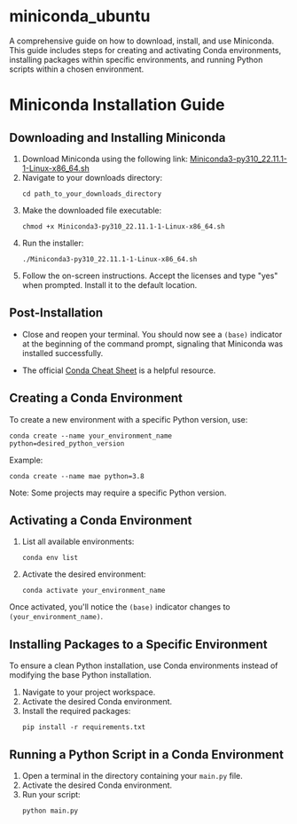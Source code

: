 # miniconda_ubuntu
A comprehensive guide on how to download, install, and use Miniconda. This guide includes steps for creating and activating Conda environments, installing packages within specific environments, and running Python scripts within a chosen environment.


# Miniconda Installation Guide

## Downloading and Installing Miniconda

1. Download Miniconda using the following link:
   [Miniconda3-py310_22.11.1-1-Linux-x86_64.sh](https://repo.anaconda.com/miniconda/Miniconda3-py310_22.11.1-1-Linux-x86_64.sh)
2. Navigate to your downloads directory:
   ```
   cd path_to_your_downloads_directory
   ```
3. Make the downloaded file executable:
   ```
   chmod +x Miniconda3-py310_22.11.1-1-Linux-x86_64.sh
   ```
4. Run the installer:
   ```
   ./Miniconda3-py310_22.11.1-1-Linux-x86_64.sh
   ```
5. Follow the on-screen instructions. Accept the licenses and type "yes" when prompted. Install it to the default location.

## Post-Installation

- Close and reopen your terminal. You should now see a `(base)` indicator at the beginning of the command prompt, signaling that Miniconda was installed successfully.

- The official [Conda Cheat Sheet](https://docs.conda.io/projects/conda/en/4.6.0/_downloads/52a95608c49671267e40c689e0bc00ca/conda-cheatsheet.pdf) is a helpful resource.

## Creating a Conda Environment

To create a new environment with a specific Python version, use:

```
conda create --name your_environment_name python=desired_python_version
```
Example:
```
conda create --name mae python=3.8
```
Note: Some projects may require a specific Python version.

## Activating a Conda Environment

1. List all available environments:
   ```
   conda env list
   ```
2. Activate the desired environment:
   ```
   conda activate your_environment_name
   ```

Once activated, you'll notice the `(base)` indicator changes to `(your_environment_name)`.

## Installing Packages to a Specific Environment

To ensure a clean Python installation, use Conda environments instead of modifying the base Python installation.

1. Navigate to your project workspace.
2. Activate the desired Conda environment.
3. Install the required packages:
   ```
   pip install -r requirements.txt
   ```

## Running a Python Script in a Conda Environment

1. Open a terminal in the directory containing your `main.py` file.
2. Activate the desired Conda environment.
3. Run your script:
   ```
   python main.py
   ```
